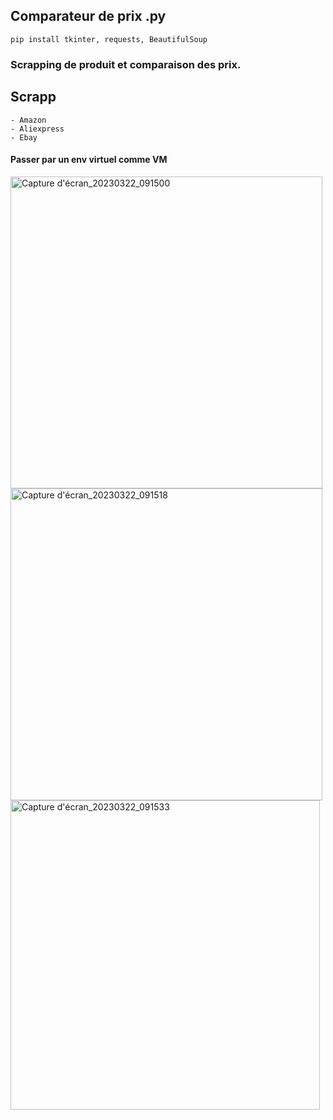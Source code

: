 ## Comparateur de prix .py

    pip install tkinter, requests, BeautifulSoup

### Scrapping de produit et comparaison des prix.

## Scrapp

    - Amazon
    - Aliexpress
    - Ebay

#### Passer par un env virtuel comme VM


<img width="499" alt="Capture d'écran_20230322_091500" src="https://user-images.githubusercontent.com/61543927/226840798-690cbe0c-2c4e-495e-b361-176182685559.png">

<img width="499" alt="Capture d'écran_20230322_091518" src="https://user-images.githubusercontent.com/61543927/226840824-b24281f9-8465-4272-9ddd-d8b14aeae628.png">

<img width="495" alt="Capture d'écran_20230322_091533" src="https://user-images.githubusercontent.com/61543927/226840846-52d4b4d1-e001-415f-92c3-f0032a4190eb.png">
